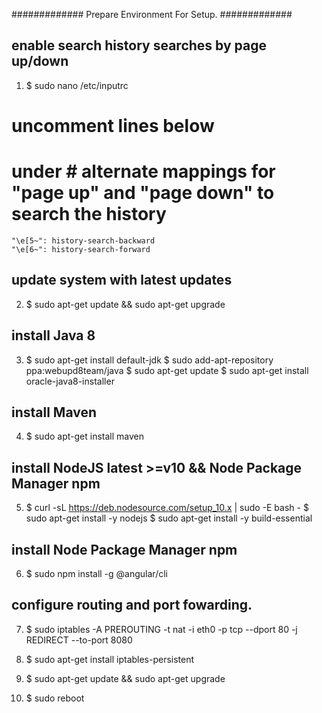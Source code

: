 #############    Prepare Environment For Setup.    #############

## enable search history searches by page up/down
1.  $ sudo nano /etc/inputrc
# uncomment lines below
# under	# alternate mappings for "page up" and "page down" to search the history
 	"\e[5~": history-search-backward
 	"\e[6~": history-search-forward

## update system with latest updates
2.  $ sudo apt-get update && sudo apt-get upgrade

## install Java 8
3.  $ sudo apt-get install default-jdk
    $ sudo add-apt-repository ppa:webupd8team/java
    $ sudo apt-get update
    $ sudo apt-get install oracle-java8-installer


## install Maven
4.  $ sudo apt-get install maven

## install NodeJS latest >=v10 && Node Package Manager npm
5.  $ curl -sL https://deb.nodesource.com/setup_10.x | sudo -E bash -
    $ sudo apt-get install -y nodejs
    $ sudo apt-get install -y build-essential

## install Node Package Manager npm
6.  $ sudo npm install -g @angular/cli

## configure routing and port fowarding.
7.  $ sudo iptables -A PREROUTING -t nat -i eth0 -p tcp --dport 80 -j REDIRECT --to-port 8080
8.  $ sudo apt-get install iptables-persistent

9.  $ sudo apt-get update && sudo apt-get upgrade
10. $ sudo reboot



